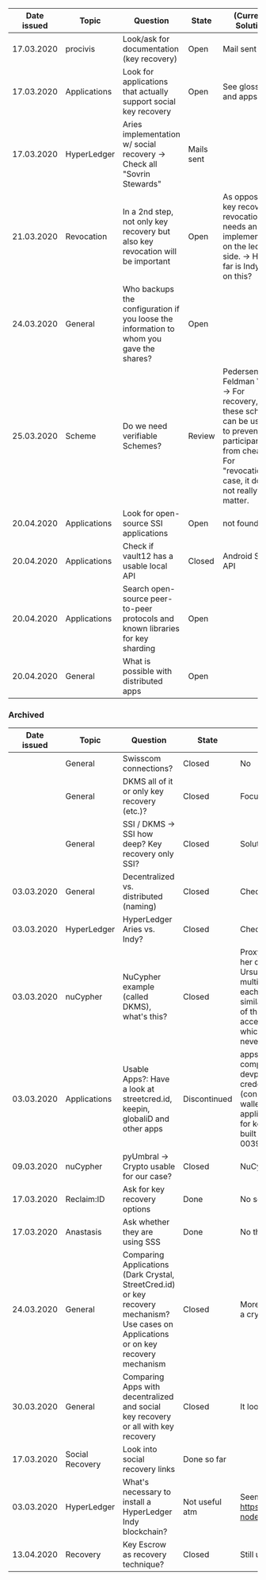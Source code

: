 | Date issued  | Topic | Question | State | (Current) Solution | Next meeting |
| :-----------: | ------------- | --------------------- | ------- | ---------------------- | :---------: |
| 17.03.2020 | procivis | Look/ask for documentation (key recovery) | Open | Mail sent |  |
| 17.03.2020 | Applications | Look for applications that actually support social key recovery | Open | See glossary and apps.md | |
| 17.03.2020 | HyperLedger | Aries implementation w/ social recovery -> Check all "Sovrin Stewards" | Mails sent | | |
| 21.03.2020 | Revocation | In a 2nd step, not only key recovery but also key revocation will be important | Open | As opposed to key recovery, revocation needs an implementation on the ledger side. -> How far is Indy etc on this? ||
| 24.03.2020 | General | Who backups the configuration if you loose the information to whom you gave the shares? | Open |||
| 25.03.2020 | Scheme | Do we need verifiable Schemes? | Review | Pedersen, Feldman VSS...<br>-> For recovery, these schemes can be useful to prevent participants from cheating. For "revocation"-case, it does not really matter. ||
| 20.04.2020 | Applications | Look for open-source SSI applications | Open | not found | |
| 20.04.2020 | Applications | Check if vault12 has a usable local API | Closed | Android Share API | x |
| 20.04.2020 | Applications | Search open-source peer-to-peer protocols and known libraries for key sharding | Open | | |
| 20.04.2020 | General | What is possible with distributed apps | Open | | |
### Archived
| Date issued  | Topic | Question | State | (Current) Solution | Next meeting |
| :-----------: | ------------- | --------------------- | ------- | ---------------------- | :---------: |
| | General | Swisscom connections? | Closed | No | |
| | General | DKMS all of it or only key recovery (etc.)?  | Closed | Focus key recovery | |
| | General | SSI / DKMS -> SSI how deep? Key recovery only SSI? | Closed | Solution has to be usable for SSI/FIDO | |
| 03.03.2020 | General | Decentralized vs. distributed (naming) | Closed  | Check glossary | |
| 03.03.2020 | HyperLedger | HyperLedger Aries vs. Indy? | Closed | Check glossary | |
| 03.03.2020 | nuCypher | NuCypher example (called DKMS), what's this? | Closed | Proxy Re-Encryption: Basically, Alice is able to encrypt her data, then let that data be "proxy-reencrypted" by Ursula (untrusted 3rd party) or in NuCyphers case multiple Ursulas (what makes it a **D**KMS). The Ursulas each get a fragment of the reencryption key (sharding similair to shamir secret sharing). Bob then goes to each of the Ursulas and asks for the data. If Alice granted Bob access, Bob needs to find M of N Ursulas to get the data which is decryptable by him. In the process, the data is never decrypted. | |
| 03.03.2020 | Applications | Usable Apps?: Have a look at streetcred.id, keepin, globaliD and other apps | Discontinued | apps.md & Look into streetcred devportal. -> wallet is completely interoperable with aries protocol standard. devportal is easy way to talk to their API to issue credentials etc for aries wallets without writing code (connections, credentials, verifications, organizations..). wallet should be great tool for developing own applications with detailed error messages etc. Nothing for key recovery on the devportal -> email: no solution built in so far, but will also be using mnemonic (bip-0039).|x|
| 09.03.2020 | nuCypher | pyUmbral -> Crypto usable for our case? | Closed | NuCypher does not meet our requirements |  |
| 17.03.2020 | Reclaim:ID | Ask for key recovery options | Done | No solution. They may use anastasis. | |
| 17.03.2020 | Anastasis | Ask whether they are using SSS | Done | No they have their own implementation. | |
| 24.03.2020 | General | Comparing Applications (Dark Crystal, StreetCred.id) or key recovery mechanism? Use cases on Applications or on key recovery mechanism | Closed | More focus on apps or "merge" an SSI app together with a crypto sharing app | |
| 30.03.2020 | General | Comparing Apps with decentralized and social key recovery or all with key recovery | Closed  | It looks like comparing also other mechanism | |
| 17.03.2020 | Social Recovery | Look into social recovery links | Done so far | | |
| 03.03.2020 | HyperLedger | What's necessary to install a HyperLedger Indy blockchain? | Not useful atm | Seems to be pretty easy with docker -> https://github.com/hyperledger/indy-node/blob/master/environment/docker/pool/README.md | |
| 13.04.2020 | Recovery | Key Escrow as recovery technique? | Closed | Still useful ||
